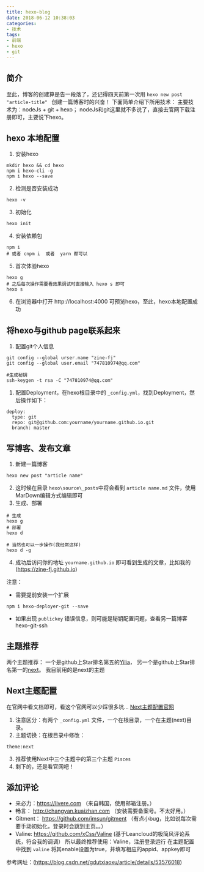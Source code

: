 ```yaml
---
title: hexo-blog
date: 2018-06-12 10:38:03
categories: 
- 技术
tags:
- 前端
- hexo
- git
---
```


## 简介
至此，博客的创建算是告一段落了，还记得四天前第一次用 ``hexo new post "article-title" `` 创建一篇博客时的兴奋！
下面简单介绍下所用技术：
主要技术为：nodeJs + git + hexo；
nodeJs和git这里就不多说了，直接去官网下载注册即可，主要说下hexo。

## hexo 本地配置
1. 安装hexo
``` shell
mkdir hexo && cd hexo
npm i hexo-cli -g
npm i hexo --save
```
2. 检测是否安装成功
``` shell
hexo -v
```
3. 初始化
``` shell
hexo init
```
4. 安装依赖包
``` shell
npm i
# 或者 cnpm i  或者  yarn 都可以
```
5. 首次体验hexo
``` shell
hexo g
# 之后每次操作需要看效果调试时直接输入 hexo s 即可
hexo s
```
6. 在浏览器中打开 http://localhost:4000 可预览hexo，至此，hexo本地配置成功

## 将hexo与github page联系起来
1. 配置git个人信息
``` shell
git config --global urser.name "zine-fj"
git config --global user.email "747810974@qq.com"

#生成秘钥
ssh-keygen -t rsa -C "747810974@qq.com"
```
1. 配置Deployment，在hexo根目录中的 ``_config.yml``，找到Deployment，然后操作如下：
``` shell
deploy:
  type: git
  repo: git@github.com:yourname/yourname.github.io.git
  branch: master
```

## 写博客、发布文章
1. 新建一篇博客
``` shell
hexo new post "article name"
```
2. 这时候在目录 ``hexo\source\_posts``中将会看到 ``article name.md`` 文件，使用MarDown编辑方式编辑即可
3. 生成、部署
``` shell
# 生成
hexo g
# 部署
hexo d

# 当然也可以一步操作(我经常这样)
hexo d -g
```
4. 成功后访问你的地址 ``yourname.github.io`` 即可看到生成的文章，比如我的(https://zine-fj.github.io)

注意：
* 需要提前安装一个扩展
``` shell
npm i hexo-deployer-git --save
```
* 如果出现 ``publickey`` 错误信息，则可能是秘钥配置问题，查看另一篇博客 hexo-git-ssh

## 主题推荐
两个主题推荐：
一个是github上Star排名第五的[Yilia](http://litten.me/)，
另一个是github上Star排名第一的[next](https://notes.iissnan.com/)。
我目前用的是next的主题

## Next主题配置
在官网中看文档即可，看这个官网可以少踩很多坑...
[Next主题配置官网](http://theme-next.iissnan.com/getting-started.html)

1. 注意区分：有两个 ``_config.yml`` 文件，一个在根目录，一个在主题(next)目录。
2. 主题切换：在根目录中修改：
``` shell
theme:next
```
3. 推荐使用Next中三个主题中的第三个主题 ``Pisces``
4. 剩下的，还是看官网吧！

## 添加评论
* 来必力：https://livere.com （来自韩国，使用邮箱注册。）
* 畅言： http://changyan.kuaizhan.com （安装需要备案号。不太好用。）
* Gitment： https://github.com/imsun/gitment （有点小bug，比如说每次需要手动初始化，登录时会跳到主页。。）
* Valine: https://github.com/xCss/Valine (基于Leancloud的极简风评论系统，符合我的调调）
所以最终推荐使用：Valine，注册登录运行
在主题配置中找到 ``valine`` 将其enable设置为true，并填写相应的appid、appkey即可

参考网址：(https://blog.csdn.net/gdutxiaoxu/article/details/53576018)